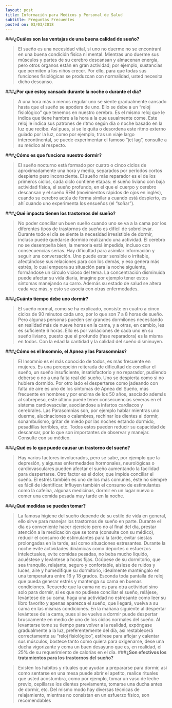 ```yaml
---
layout: post
title: Información para Medicos y Personal de Salud 
subtitle: Preguntas Frecuentes  
posted on: 03/03/2018
---
```


###**¿Cuáles son las ventajas de una buena calidad de sueño?**
>El sueño es una necesidad vital, si uno no duerme no se encontrará en una buena condición física ni mental. Mientras uno duerme sus músculos y partes de su cerebro descansan y almacenan energía, pero otros órganos están en gran actividad; por ejemplo, sustancias que permiten a los niños crecer. Por ello, para que todas sus funciones fisiológicas se produzcan con normalidad, usted necesita dicho descanso.

###**¿Por qué estoy cansado durante la noche o durante el día?**

>A una hora más o menos regular uno se siente gradualmente cansado hasta que el sueño se apodera de uno. Ello se debe a un “reloj fisiológico” que tenemos en nuestro cerebro. Es el mismo reloj que le indica que tiene hambre a la hora a la que usualmente come. Este reloj le indica sus patrones de ritmo según día o noche basado en la luz que recibe. Así pues, si se le quita o desordena este ritmo externo guiado por la luz, como por ejemplo, tras un viaje largo intercontinental, se puede experimentar el famoso “jet lag”, consulte a su médico al respecto.

###**¿Cómo es que funciona nuestro dormir?**

>El sueño nocturno está formado por cuatro o cinco ciclos de aproximadamente una hora y media, separados por períodos cortos despierto pero inconsciente. El sueño más reparador es el de los primeros ciclos, cada ciclo contiene etapas: el sueño liviano con baja actividad física, el sueño profundo, en el que el cuerpo y cerebro descansan y el sueño REM (movimientos rápidos de ojos en inglés), cuando su cerebro actúa de forma similar a cuando está despierto, es ahí cuando uno experimenta los ensueños (el “soñar”).

###**¿Qué impacto tienen los trastornos del sueño?**

>No poder conciliar un buen sueño cuando uno se va a la cama por los diferentes tipos de trastornos de sueño es difícil de sobrellevar. Durante todo el día se siente la necesidad irresistible de dormir, incluso puede quedarse dormido realizando una actividad. El cerebro no se desempeña bien, la memoria está impedida, incluso con consecuencias serias. Hay dificultad para asimilar información y seguir una conversación. Uno puede estar sensible o irritable, afectándose sus relaciones para con los demás, y eso genera más estrés, lo cual empeora su situación para la noche siguiente, formándose un círculo vicioso del tema.
La concentración disminuida puede afectar su vida diaria, imagine por ejemplo tener estos síntomas manejando su carro. Además su estado de salud se altera cada vez más, y esto se asocia con otras enfermedades.

###**¿Cuánto tiempo debe uno dormir?**

>El sueño normal, como se ha explicado, consiste en cuatro a cinco ciclos de 90 minutos cada uno, por lo que son 7 a 8 horas de sueño. Pero algunas personas pueden ser grandes dormilones
necesitando en realidad más de nueve horas en la cama, y a otras, en cambio, les es suficiente 6 horas. Ello es por variaciones de cada uno en su sueño liviano, puesto que el profundo (fase reparadora) es la misma en todos. Con la edad la cantidad y la calidad del sueño disminuyen.

###**¿Cómo es el Insomnio, el Apnea y las Parasomnias?**

>El Insomnio es el más conocido de todos, es más frecuente en mujeres. Es una percepción reiterada de dificultad de conciliar el sueño, un sueño insuficiente, insatisfactorio y no reparador, pudiendo deberse o no a una falta real del sueño. Uno se despierta como si no hubiera dormido.
Por otro lado el despertarse como jadeando con falta de aire es uno de los síntomas de Apnea del Sueño, más frecuente en hombres y por encima de los 50 años, asociado además al sobrepeso, este último puede tener consecuencias severas en el sistema cardiovascular, asociándose a infartos cardiacos y cerebrales.
Las Parasomnias son, por ejemplo hablar mientras uno duerme, alucinaciones o calambres, rechinar los dientes al dormir, sonambulismo, gritar de miedo por las noches estando dormido, pesadillas terribles, etc. Todos estos pueden reducir su capacidad de descansar, por lo que son importantes de observar y manejar. Consulte con su médico.

###**¿Qué es lo que puede causar un trastorno del sueño?**

>Hay varios factores involucrados, pero se sabe, por ejemplo que la depresión, y algunas enfermedades hormonales, neurológicas o cardiovasculares pueden afectar el sueño aumentando la facilidad para despertarse.
Otro factor es el dolor, que impide conciliar el sueño. El estrés también es uno de los más comunes, éste no siempre es fácil de identificar. Influyen también el consumo de estimulantes como la cafeína, algunas medicinas, dormir en un lugar nuevo o comer una comida pesada muy tarde en la noche.

###**¿Qué medidas se pueden tomar?**

>La famosa higiene del sueño depende de su estilo de vida en general, ello sirve para manejar los trastornos de sueño en parte. Durante el día es conveniente hacer ejercicio pero no al final del día, prestar atención a la medicación que se toma (consulte con su médico), reducir el consumo de estimulantes para la tarde, evitar siestas prolongadas en la tarde, así como situaciones estresantes. Durante la noche evite actividades dinámicas como deportes o esfuerzos intelectuales, evite comidas pesadas, no beba mucho líquido, acuéstese y levántese a horas fijas.
Ocúpese de su dormitorio, que sea tranquilo, relajante, seguro y confortable, aíslese de ruidos y luces, aire y humedifique su dormitorio, idealmente manténgalo en una temperatura entre 16 y 18 grados. Esconda toda pantalla de reloj que pueda generar estrés y mantenga su cama en buenas condiciones.
Recuerde que la cama no es para otra actividad sino solo para dormir, si es que no pudiese conciliar el sueño, relájese, levántese de su cama, haga una actividad no estresante como leer su libro favorito y apenas aparezca el sueño, que llegará, vuelva a su cama en las mismas condiciones.
En la mañana siguiente al despertar levántese de la cama, pues si se vuelve a dormir puede despertar bruscamente en medio de uno de los ciclos normales del sueño. Al levantarse tome su tiempo para volver a la realidad, expóngase gradualmente a la luz, preferentemente del día, así restablecerá correctamente su “reloj fisiológico”, estírese para aflojar y calentar sus músculos, bostece tanto como quiera para oxigenarse, dese una ducha vigorizante y coma un buen desayuno que es, en realidad, el 25% de su requerimiento de calorías en el día.
###**¿Son efectivos los tratamientos para los trastornos del sueño?**

>Existen los hábitos y rituales que ayudan a prepararse para dormir, así como sentarse en una mesa puede abrir el apetito, realice rituales que usted acostumbra, como por ejemplo, tomar un vaso de leche previo, cepillarse los dientes previamente, tomarse una ducha antes de dormir, etc. Del mismo modo hay diversas técnicas de relajamiento, mientras no consistan en un esfuerzo físico, son recomendables
